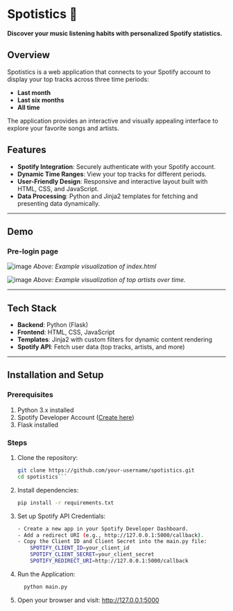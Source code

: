 # Spotistics 🎵  
**Discover your music listening habits with personalized Spotify statistics.**  

## Overview  
Spotistics is a web application that connects to your Spotify account to display your top tracks across three time periods:  
- **Last month**  
- **Last six months**  
- **All time**  

The application provides an interactive and visually appealing interface to explore your favorite songs and artists.  

## Features  
- **Spotify Integration**: Securely authenticate with your Spotify account.  
- **Dynamic Time Ranges**: View your top tracks for different periods.  
- **User-Friendly Design**: Responsive and interactive layout built with HTML, CSS, and JavaScript.  
- **Data Processing**: Python and Jinja2 templates for fetching and presenting data dynamically.  

---

## Demo  

### Pre-login page
![image](https://github.com/user-attachments/assets/8904db65-1219-4b58-9906-d3b406138ca9)
*Above: Example visualization of index.html*

![image](https://github.com/user-attachments/assets/98cad4fb-c666-4274-bff6-423f047fd67a)
*Above: Example visualization of top artists over time.*

---

## Tech Stack  
- **Backend**: Python (Flask)  
- **Frontend**: HTML, CSS, JavaScript  
- **Templates**: Jinja2 with custom filters for dynamic content rendering  
- **Spotify API**: Fetch user data (top tracks, artists, and more)  

---

## Installation and Setup  

### Prerequisites  
1. Python 3.x installed  
2. Spotify Developer Account ([Create here](https://developer.spotify.com/dashboard/))  
3. Flask installed  

### Steps  
1. Clone the repository:  
   ```bash
   git clone https://github.com/your-username/spotistics.git
   cd spotistics```
2. Install dependencies:
   ```bash
   pip install -r requirements.txt
3. Set up Spotify API Credentials:
   ```bash
   - Create a new app in your Spotify Developer Dashboard.
   - Add a redirect URI (e.g., http://127.0.0.1:5000/callback).
   - Copy the Client ID and Client Secret into the main.py file:
       SPOTIFY_CLIENT_ID=your_client_id
       SPOTIFY_CLIENT_SECRET=your_client_secret
       SPOTIFY_REDIRECT_URI=http://127.0.0.1:5000/callback
4. Run the Application:
   ```bash
     python main.py
5. Open your browser and visit: http://127.0.0.1:5000

